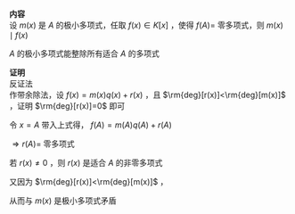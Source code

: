 **内容**  
设 $m(x)$ 是 $A$ 的极小多项式，任取 $f(x)\in K[x]$ ，使得 $f(A)=$ 零多项式，则 $m(x)\mid f(x)$  
  
 $A$ 的极小多项式能整除所有适合 $A$ 的多项式  
  
**证明**  
反证法  
作带余除法，设 $f(x)=m(x)q(x)+r(x)$ ，且 $\rm{deg}[r(x)]<\rm{deg}[m(x)]$ ，证明 $\rm{deg}[r(x)]=0$ 即可  
  
令 $x=A$ 带入上式得， $f(A)=m(A)q(A)+r(A)$  
  
 $\Rightarrow r(A)=$ 零多项式  
  
若 $r(x)\neq0$ ，则 $r(x)$ 是适合 $A$ 的非零多项式  
  
又因为 $\rm{deg}[r(x)]<\rm{deg}[m(x)]$ ，  
  
从而与 $m(x)$ 是极小多项式矛盾  
